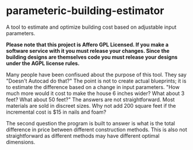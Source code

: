 # parameteric-building-estimator
A tool to estimate and optimize building cost based on adjustable input parameters.


**Please note that this project is Affero GPL Licensed. If you make a software service with it you must release your changes. Since the building designs are themselves code you must release your designs under the AGPL license rules.**


Many people have been confisued about the purpose of this tool. They say "Doesn't Autocad do that?" The point is not to create actual blueprints; it is to estimate the difference based on a change in input parameters. "How much more would it cost to make the house 6 inches wider? What about 3 feet? What about 50 feet?" The answers are not straightforward. Most materials are sold in discreet sizes. Why not add 200 square feet if the incremental cost is $15 in nails and foam?

The second question the program is built to answer is what is the total difference in price between different construction methods. This is also not straightforward as different methods may have different optimal dimensions.



